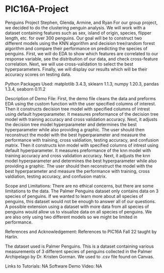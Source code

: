 # PIC16A-Project
Penguins Project
Stephen, Glenda, Armine, and Ryan
For our group project, we decided to do the clustering penguin analysis. We will work with a dataset containing features such as sex, island of origin, species, flipper length, etc. for over 300 penguins. Our goal will be to construct two different models using the KNN algorithm and decision tree/random forest algorithm and compare their performance on predicting the species of penguins. First, we will do EDA to show which features are correlated to our response variable, see the distribution of our data, and check cross-feature correlation. Next, we will use cross-validation to select the best hyperparameters. Finally, we will display our results which will be their accuracy scores on testing data. 

Python Packages Used: matplotlib 3.4.3, sklearn 1.1.3, numpy 1.20.3, pandas 1.3.4, seaborn 0.11.2

Description of Demo File: 
    First, the demo file cleans the data and preforms EDA using the custom function with the user specified columns of interest. 
    Then it constructs decision tree model with specified columns of intrest using default hyperparameter. It measures preformance of the decision tree model with training accuracy and cross validation accuracy. Next, it adjusts the decision tree model hyperparameter and determines the best hyperparameter while also providing a graphic. The user should then reconstruct the model with the best hyperparameter and measure the performance with training, cross valdiation, testing accuracy, and confusion matrix. 
     Then it constructs knn model with specified columns of intrest using default hyperparameter. It measures preformance of the knn model with training accuracy and cross validation accuracy. Next, it adjusts the knn model hyperparameter and determines the best hyperparameter while also providing a graphic. The user should then reconstruct the model with the best hyperparameter and measure the performance with training, cross valdiation, testing accuracy, and confusion matrix.  
      
      
   


Scope and Limitations: There are no ethical concerns, but there are some limitations to the data. The Palmer Penguins dataset only contains data on 3 species of penguins. If we wanted to learn more about all species of penguins, this dataset would not be enough to answer all of our questions. A possible extension using a dataset with more data from all species of penguins would allow us to visualize data on all species of penguins. We are also only using two different models so we might be limited in performance. 

References and Acknowledgement: References to PIC16A Fall 22 taught by Harlin.

The dataset used is Palmer Penguins. This is a dataset containing various measurements of 3 different species of penguins collected in the Palmer Archipelago by Dr. Kristen Gorman. We used to .csv file found on Canvas.

Links to Tutorials: NA 
Software Demo Video: NA 
